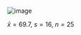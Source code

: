 ![image](https://github.com/user-attachments/assets/febc31f9-84bd-4fa5-97d4-90e27878db3c)

$\bar{x}=69.7$, $s=16$, $n=25$


